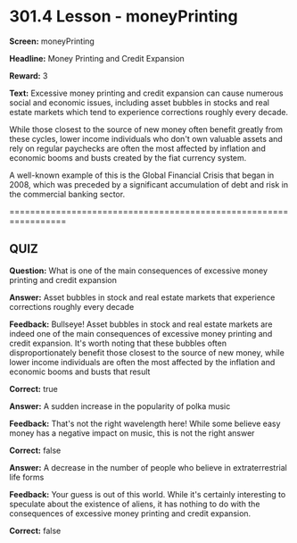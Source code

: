 # 301.4 Lesson - moneyPrinting

**Screen:** moneyPrinting

**Headline:** Money Printing and Credit Expansion

**Reward:** 3

**Text:** Excessive money printing and credit expansion can cause numerous social and economic issues, including asset bubbles in stocks and real estate markets which tend to experience corrections roughly every decade.

While those closest to the source of new money often benefit greatly from these cycles, lower income individuals who don&#x27;t own valuable assets and rely on regular paychecks are often the most affected by inflation and economic booms and busts created by the fiat currency system.

A well-known example of this is the Global Financial Crisis that began in 2008, which was preceded by a significant accumulation of debt and risk in the commercial banking sector.


=================================================================

## QUIZ

**Question:** What is one of the main consequences of excessive money printing and credit expansion


**Answer:** Asset bubbles in stock and real estate markets that experience corrections roughly every decade

**Feedback:** Bullseye! Asset bubbles in stock and real estate markets are indeed one of the main consequences of excessive money printing and credit expansion. It&#x27;s worth noting that these bubbles often disproportionately benefit those closest to the source of new money, while lower income individuals are often the most affected by the inflation and economic booms and busts that result

**Correct:** true

**Answer:** A sudden increase in the popularity of polka music

**Feedback:** That&#x27;s not the right wavelength here! While some believe easy money has a negative impact on music, this is not the right answer

**Correct:** false

**Answer:** A decrease in the number of people who believe in extraterrestrial life forms

**Feedback:** Your guess is out of this world. While it&#x27;s certainly interesting to speculate about the existence of aliens, it has nothing to do with the consequences of excessive money printing and credit expansion.

**Correct:** false


<figure><img src="../.gitbook/assets/301-04.png" alt=""><figcaption></figcaption></figure>

